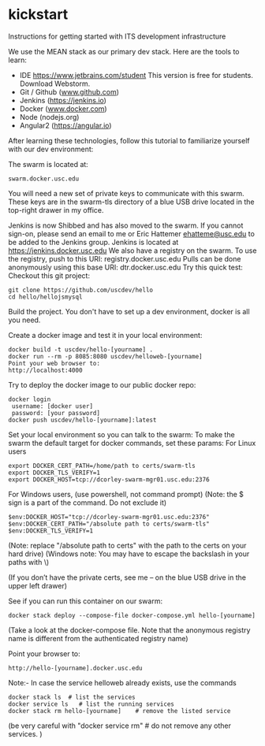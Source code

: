# kickstart
Instructions for getting started with ITS development infrastructure

We use the MEAN stack as our primary dev stack. Here are the tools to learn:

- IDE https://www.jetbrains.com/student This version is free for students. Download Webstorm.
- Git / Github (www.github.com)
- Jenkins (https://jenkins.io)
- Docker (www.docker.com)
- Node (nodejs.org)
- Angular2 (https://angular.io)

After learning these technologies, follow this tutorial to familiarize yourself with our dev environment:

The swarm is located at:
````
swarm.docker.usc.edu
````
You will need a new set of private keys to communicate with this swarm. These keys are in the swarm-tls directory of a blue USB drive located in the top-right drawer in my office.

Jenkins is now Shibbed and has also moved to the swarm. If you cannot sign-on, please send an email to me or Eric Hattemer ehatteme@usc.edu to be added to the Jenkins group. Jenkins is located at https://jenkins.docker.usc.edu
We also have a registry on the swarm.
To use the registry, push to this URI: registry.docker.usc.edu
Pulls can be done anonymously using this base URI: dtr.docker.usc.edu
Try this quick test:
Checkout this git project:

````
git clone https://github.com/uscdev/hello
cd hello/hellojsmysql
````

Build the project. You don't have to set up a dev environment, docker is all you need.
 
Create a docker image and test it in your local environment:
````
docker build -t uscdev/hello-[yourname] .
docker run --rm -p 8085:8080 uscdev/helloweb-[yourname]
Point your web browser to:
http://localhost:4000
````

Try to deploy the docker image to our public docker repo:
````
docker login
 username: [docker user]
 password: [your password]
docker push uscdev/hello-[yourname]:latest
````
 
Set your local environment so you can talk to the swarm:
To make the swarm the default target for docker commands, set these params:
For Linux users
````
export DOCKER_CERT_PATH=/home/path to certs/swarm-tls
export DOCKER_TLS_VERIFY=1
export DOCKER_HOST=tcp://dcorley-swarm-mgr01.usc.edu:2376
````

For Windows users, (use powershell, not command prompt)
(Note: the $ sign is a part of the command. Do not exclude it)
````
$env:DOCKER_HOST="tcp://dcorley-swarm-mgr01.usc.edu:2376"
$env:DOCKER_CERT_PATH="/absolute path to certs/swarm-tls"
$env:DOCKER_TLS_VERIFY=1
````
(Note: replace "/absolute path to certs" with the path to the certs on your hard drive)
(Windows note: You may have to escape the backslash in your paths with \\)

(If you don’t have the private certs, see me – on the blue USB drive in the upper left drawer)
 
See if you can run this container on our swarm:
````
docker stack deploy --compose-file docker-compose.yml hello-[yourname]
````
(Take a look at the docker-compose file. Note that the anonymous registry name is different from the authenticated registry name)                                  
 
Point your browser to:
````
http://hello-[yourname].docker.usc.edu
````

Note:- In case the service helloweb already exists, use the commands 
````
docker stack ls  # list the services
docker service ls   # list the running services
docker stack rm hello-[yourname]    # remove the listed service
````
(be very careful with "docker service rm" # do not remove any other services. ) 
